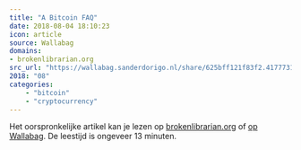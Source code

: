 ```yaml
---
title: "A Bitcoin FAQ"
date: 2018-08-04 18:10:23
icon: article
source: Wallabag
domains:
- brokenlibrarian.org
src_url: "https://wallabag.sanderdorigo.nl/share/625bff121f83f2.41777312"
2018: "08"
categories:
    - "bitcoin"
    - "cryptocurrency"
---
```

Het oorspronkelijke artikel kan je lezen op [brokenlibrarian.org](https://brokenlibrarian.org/bitcoin/) of [op Wallabag](https://wallabag.sanderdorigo.nl/share/625bff121f83f2.41777312). De leestijd is ongeveer 13 minuten.